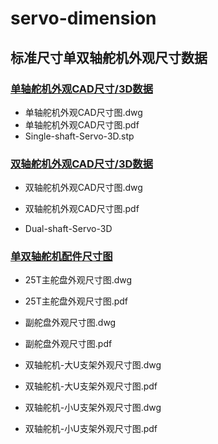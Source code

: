 # servo-dimension



## 标准尺寸单双轴舵机外观尺寸数据



### [单轴舵机外观CAD尺寸/3D数据](https://github.com/servodevelop/servo-dimension/tree/main/%E6%A0%87%E5%87%86%E5%B0%BA%E5%AF%B8%E5%8D%95%E5%8F%8C%E8%BD%B4%E8%88%B5%E6%9C%BA%E5%A4%96%E8%A7%82%E5%B0%BA%E5%AF%B8%E6%95%B0%E6%8D%AE/%E6%A0%87%E5%87%86%E5%B0%BA%E5%AF%B8%E5%8D%95%E5%8F%8C%E8%BD%B4%E8%88%B5%E6%9C%BA-%E5%A4%96%E8%A7%82%E5%B0%BA%E5%AF%B8%E5%9B%BE)

- 单轴舵机外观CAD尺寸图.dwg
- 单轴舵机外观CAD尺寸图.pdf
- Single-shaft-Servo-3D.stp



### [双轴舵机外观CAD尺寸/3D数据](https://github.com/servodevelop/servo-dimension/tree/main/%E6%A0%87%E5%87%86%E5%B0%BA%E5%AF%B8%E5%8D%95%E5%8F%8C%E8%BD%B4%E8%88%B5%E6%9C%BA%E5%A4%96%E8%A7%82%E5%B0%BA%E5%AF%B8%E6%95%B0%E6%8D%AE/%E6%A0%87%E5%87%86%E5%B0%BA%E5%AF%B8%E5%8D%95%E5%8F%8C%E8%BD%B4%E8%88%B5%E6%9C%BA-%E5%A4%96%E8%A7%823D%E6%95%B0%E6%8D%AE)

- 双轴舵机外观CAD尺寸图.dwg

- 双轴舵机外观CAD尺寸图.pdf

- Dual-shaft-Servo-3D

  

### [单双轴舵机配件尺寸图](https://github.com/servodevelop/servo-dimension/tree/main/%E5%8D%95%E5%8F%8C%E8%BD%B4%E8%88%B5%E6%9C%BA%E9%85%8D%E4%BB%B6%E5%B0%BA%E5%AF%B8%E5%9B%BE)

- 25T主舵盘外观尺寸图.dwg

- 25T主舵盘外观尺寸图.pdf

- 副舵盘外观尺寸图.dwg

- 副舵盘外观尺寸图.pdf

- 双轴舵机-大U支架外观尺寸图.dwg

- 双轴舵机-大U支架外观尺寸图.pdf

- 双轴舵机-小U支架外观尺寸图.dwg

- 双轴舵机-小U支架外观尺寸图.pdf

  
